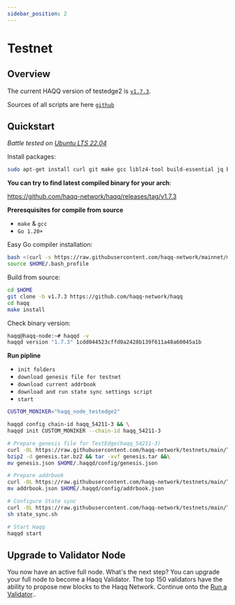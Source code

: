 ```yaml
---
sidebar_position: 2
---
```


# Testnet

## Overview

The current HAQQ version of testedge2 is [`v1.7.3`](https://github.com/haqq-network/haqq/releases/tag/v1.7.3).

Sources of all scripts are here [`github`](https://github.com/haqq-network/testnets/tree/main/TestEdge2)

## Quickstart

_*Battle tested on [Ubuntu LTS 22.04](https://spinupwp.com/doc/what-does-lts-mean-ubuntu/#:~:text=The%20abbreviation%20stands%20for%20Long,extended%20period%20over%20regular%20releases)*_

Install packages:

```sh
sudo apt-get install curl git make gcc liblz4-tool build-essential jq bzip2 -y
```

**You can try to find latest compiled binary for your arch**:

https://github.com/haqq-network/haqq/releases/tag/v1.7.3

**Preresquisites for compile from source**

- `make` & `gcc`
- `Go 1.20+`

Easy Go compiler installation:
```sh
bash <(curl -s https://raw.githubusercontent.com/haqq-network/mainnet/master/install_go.sh) && \
source $HOME/.bash_profile
```


Build from source:

```sh
cd $HOME
git clone -b v1.7.3 https://github.com/haqq-network/haqq
cd haqq
make install
```

Check binary version:

```sh
haqq@haqq-node:~# haqqd -v
haqqd version "1.7.3" 1cdd044523cffd0a2428b139f611a48a60045a1b
```

**Run pipline**

- `init folders`
- `download genesis file for testnet`
- `download current addrbook`
- `download and run state sync settings script`
- `start`

```sh
CUSTOM_MONIKER="haqq_node_testedge2"

haqqd config chain-id haqq_54211-3 && \
haqqd init CUSTOM_MONIKER --chain-id haqq_54211-3

# Prepare genesis file for TestEdge(haqq_54211-3)
curl -OL https://raw.githubusercontent.com/haqq-network/testnets/main/TestEdge2/genesis.tar.bz2 &&\
bzip2 -d genesis.tar.bz2 && tar -xvf genesis.tar &&\
mv genesis.json $HOME/.haqqd/config/genesis.json

# Prepare addrbook
curl -OL https://raw.githubusercontent.com/haqq-network/testnets/main/TestEdge2/addrbook.json &&\
mv addrbook.json $HOME/.haqqd/config/addrbook.json

# Configure State sync
curl -OL https://raw.githubusercontent.com/haqq-network/testnets/main/TestEdge2/state_sync.sh &&\
sh state_sync.sh

# Start Haqq
haqqd start
```

## Upgrade to Validator Node

You now have an active full node. What's the next step? You can upgrade your full node to become a Haqq Validator. The top 150 validators have the ability to propose new blocks to the Haqq Network. Continue onto the [Run a Validator](../run-a-validator.md)..
